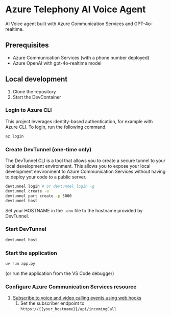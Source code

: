 # Azure Telephony AI Voice Agent

AI Voice agent built with Azure Communication Services and GPT-4o-realtime.


## Prerequisites
- Azure Communication Services (with a phone number deployed)
- Azure OpenAI with gpt-4o-realtime model

## Local development

1. Clone the repository
1. Start the DevContainer

### Login to Azure CLI

This project leverages identity-based authentication, for example with Azure CLI. To login, run the following command:

```bash
az login
```

### Create DevTunnel (one-time only)

The DevTunnel CLI is a tool that allows you to create a secure tunnel to your local development environment. This allows you to expose your local development environment to Azure Communication Services without having to deploy your code to a public server.

```bash
devtunnel login # or devtunnel login -g
devtunnel create -a
devtunnel port create -p 5000
devtunnel host
```

Set your HOSTNAME in the `.env` file to the hostname provided by DevTunnel.

### Start DevTunnel

```bash
devtunnel host
```

### Start the application

```bash
uv run app.py
```

(or run the application from the VS Code debugger)

### Configure Azure Communication Services resource

1. [Subscribe to voice and video calling events using web hooks](https://learn.microsoft.com/en-us/azure/communication-services/quickstarts/voice-video-calling/handle-calling-events)
    1. Set the subscriber endpoint to `https://{{your_hostname}}/api/incomingCall`
